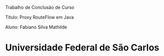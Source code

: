 Trabalho de Conclusão de Curso

Título: Proxy RouteFlow em Java

Aluno: Fabiano Silva Mathilde

Universidade Federal de São Carlos
===
